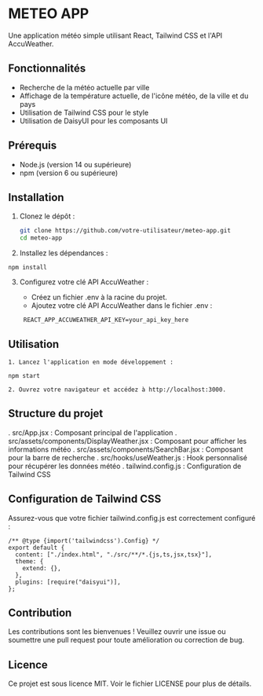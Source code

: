 # METEO APP

Une application météo simple utilisant React, Tailwind CSS et l'API AccuWeather.

## Fonctionnalités

- Recherche de la météo actuelle par ville
- Affichage de la température actuelle, de l'icône météo, de la ville et du pays
- Utilisation de Tailwind CSS pour le style
- Utilisation de DaisyUI pour les composants UI

## Prérequis

- Node.js (version 14 ou supérieure)
- npm (version 6 ou supérieure)

## Installation

1. Clonez le dépôt :

   ```bash
   git clone https://github.com/votre-utilisateur/meteo-app.git
   cd meteo-app
   ```

2. Installez les dépendances :

```
npm install
```

3. Configurez votre clé API AccuWeather :

   - Créez un fichier .env à la racine du projet.
   - Ajoutez votre clé API AccuWeather dans le fichier .env :

   ```
    REACT_APP_ACCUWEATHER_API_KEY=your_api_key_here
   ```

## Utilisation

    1. Lancez l'application en mode développement :

```
npm start
```

    2. Ouvrez votre navigateur et accédez à http://localhost:3000.

## Structure du projet

. src/App.jsx : Composant principal de l'application
. src/assets/components/DisplayWeather.jsx : Composant pour afficher les informations météo
. src/assets/components/SearchBar.jsx : Composant pour la barre de recherche
. src/hooks/useWeather.js : Hook personnalisé pour récupérer les données météo
. tailwind.config.js : Configuration de Tailwind CSS

## Configuration de Tailwind CSS

Assurez-vous que votre fichier tailwind.config.js est correctement configuré :

```
/** @type {import('tailwindcss').Config} */
export default {
  content: ["./index.html", "./src/**/*.{js,ts,jsx,tsx}"],
  theme: {
    extend: {},
  },
  plugins: [require("daisyui")],
};
```

## Contribution

Les contributions sont les bienvenues ! Veuillez ouvrir une issue ou soumettre une pull request pour toute amélioration ou correction de bug.

## Licence

Ce projet est sous licence MIT. Voir le fichier LICENSE pour plus de détails.
